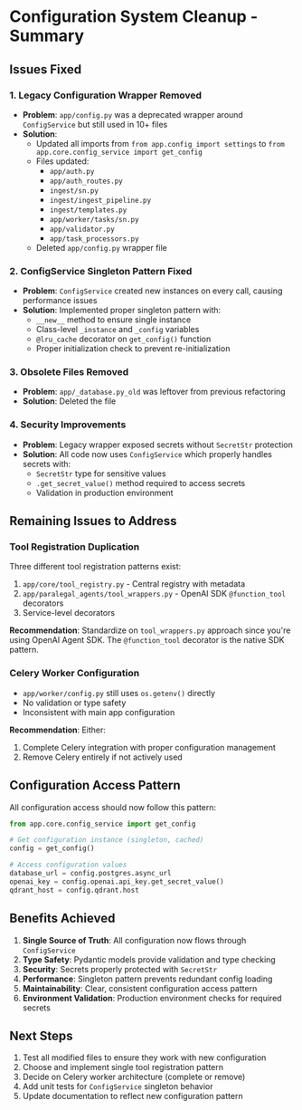 # Configuration System Cleanup - Summary

## Issues Fixed

### 1. Legacy Configuration Wrapper Removed
- **Problem**: `app/config.py` was a deprecated wrapper around `ConfigService` but still used in 10+ files
- **Solution**: 
  - Updated all imports from `from app.config import settings` to `from app.core.config_service import get_config`
  - Files updated:
    - `app/auth.py`
    - `app/auth_routes.py`
    - `ingest/sn.py`
    - `ingest/ingest_pipeline.py`
    - `ingest/templates.py`
    - `app/worker/tasks/sn.py`
    - `app/validator.py`
    - `app/task_processors.py`
  - Deleted `app/config.py` wrapper file

### 2. ConfigService Singleton Pattern Fixed
- **Problem**: `ConfigService` created new instances on every call, causing performance issues
- **Solution**: Implemented proper singleton pattern with:
  - `__new__` method to ensure single instance
  - Class-level `_instance` and `_config` variables
  - `@lru_cache` decorator on `get_config()` function
  - Proper initialization check to prevent re-initialization

### 3. Obsolete Files Removed
- **Problem**: `app/_database.py_old` was leftover from previous refactoring
- **Solution**: Deleted the file

### 4. Security Improvements
- **Problem**: Legacy wrapper exposed secrets without `SecretStr` protection
- **Solution**: All code now uses `ConfigService` which properly handles secrets with:
  - `SecretStr` type for sensitive values
  - `.get_secret_value()` method required to access secrets
  - Validation in production environment

## Remaining Issues to Address

### Tool Registration Duplication
Three different tool registration patterns exist:
1. `app/core/tool_registry.py` - Central registry with metadata
2. `app/paralegal_agents/tool_wrappers.py` - OpenAI SDK `@function_tool` decorators
3. Service-level decorators

**Recommendation**: Standardize on `tool_wrappers.py` approach since you're using OpenAI Agent SDK. The `@function_tool` decorator is the native SDK pattern.

### Celery Worker Configuration
- `app/worker/config.py` still uses `os.getenv()` directly
- No validation or type safety
- Inconsistent with main app configuration

**Recommendation**: Either:
1. Complete Celery integration with proper configuration management
2. Remove Celery entirely if not actively used

## Configuration Access Pattern

All configuration access should now follow this pattern:

```python
from app.core.config_service import get_config

# Get configuration instance (singleton, cached)
config = get_config()

# Access configuration values
database_url = config.postgres.async_url
openai_key = config.openai.api_key.get_secret_value()
qdrant_host = config.qdrant.host
```

## Benefits Achieved

1. **Single Source of Truth**: All configuration now flows through `ConfigService`
2. **Type Safety**: Pydantic models provide validation and type checking
3. **Security**: Secrets properly protected with `SecretStr`
4. **Performance**: Singleton pattern prevents redundant config loading
5. **Maintainability**: Clear, consistent configuration access pattern
6. **Environment Validation**: Production environment checks for required secrets

## Next Steps

1. Test all modified files to ensure they work with new configuration
2. Choose and implement single tool registration pattern
3. Decide on Celery worker architecture (complete or remove)
4. Add unit tests for `ConfigService` singleton behavior
5. Update documentation to reflect new configuration pattern
